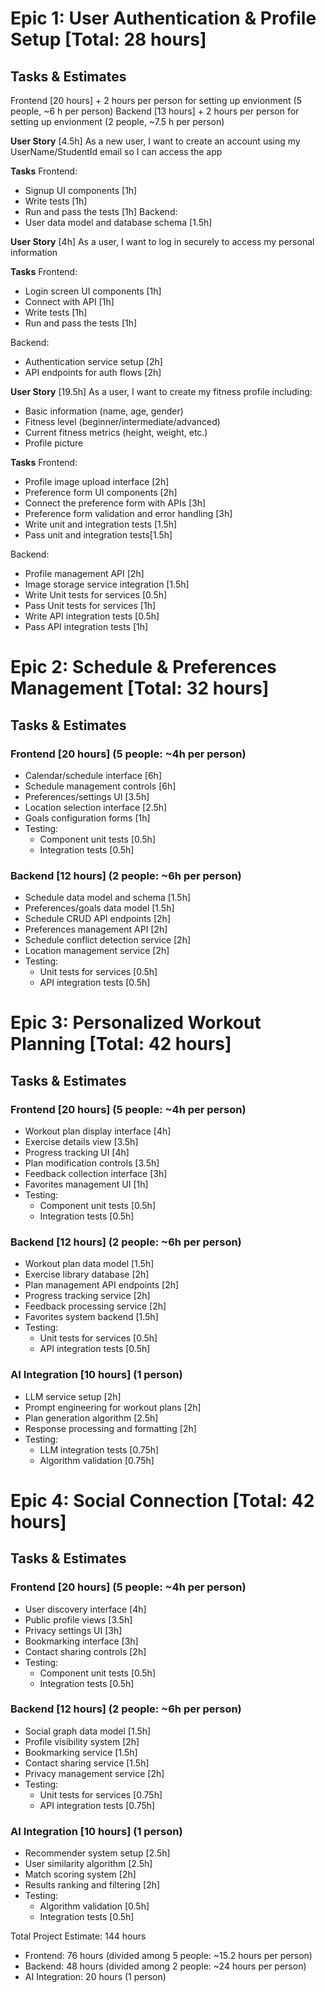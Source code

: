 # Epic 1: User Authentication & Profile Setup [Total: 28 hours]

## Tasks & Estimates
Frontend [20 hours] + 2 hours per person for setting up envionment (5 people, ~6 h per person)
Backend [13 hours] + 2 hours per person for setting up envionment (2 people, ~7.5 h per person)

**User Story** [4.5h]
As a new user, I want to create an account using my UserName/StudentId email so I can access the app

**Tasks**
Frontend:
- Signup UI components [1h]
- Write tests [1h]
- Run and pass the tests [1h]
Backend:
- User data model and database schema [1.5h]

**User Story** [4h]
As a user, I want to log in securely to access my personal information

**Tasks**
Frontend:
- Login screen UI components [1h]
- Connect with API [1h]
- Write tests [1h]
- Run and pass the tests [1h]

Backend:
- Authentication service setup [2h]
- API endpoints for auth flows [2h]

**User Story** [19.5h]
As a user, I want to create my fitness profile including:
- Basic information (name, age, gender)
- Fitness level (beginner/intermediate/advanced)
- Current fitness metrics (height, weight, etc.)
- Profile picture

**Tasks**
Frontend:
- Profile image upload interface [2h]
- Preference form UI components [2h]
- Connect the preference form with APIs [3h]
- Preference form validation and error handling [3h]
- Write unit and integration tests [1.5h]
- Pass unit and integration tests[1.5h]

Backend:
- Profile management API [2h]
- Image storage service integration [1.5h]
- Write Unit tests for services [0.5h]
- Pass Unit tests for services [1h]
- Write API integration tests [0.5h]
- Pass API integration tests [1h]

# Epic 2: Schedule & Preferences Management [Total: 32 hours]

## Tasks & Estimates

### Frontend [20 hours] (5 people: ~4h per person)
- Calendar/schedule interface [6h]
- Schedule management controls [6h]
- Preferences/settings UI [3.5h]
- Location selection interface [2.5h]
- Goals configuration forms [1h]
- Testing:
  - Component unit tests [0.5h]
  - Integration tests [0.5h]

### Backend [12 hours] (2 people: ~6h per person)
- Schedule data model and schema [1.5h]
- Preferences/goals data model [1.5h]
- Schedule CRUD API endpoints [2h]
- Preferences management API [2h]
- Schedule conflict detection service [2h]
- Location management service [2h]
- Testing:
  - Unit tests for services [0.5h]
  - API integration tests [0.5h]

# Epic 3: Personalized Workout Planning [Total: 42 hours]

## Tasks & Estimates

### Frontend [20 hours] (5 people: ~4h per person)
- Workout plan display interface [4h]
- Exercise details view [3.5h]
- Progress tracking UI [4h]
- Plan modification controls [3.5h]
- Feedback collection interface [3h]
- Favorites management UI [1h]
- Testing:
  - Component unit tests [0.5h]
  - Integration tests [0.5h]

### Backend [12 hours] (2 people: ~6h per person)
- Workout plan data model [1.5h]
- Exercise library database [2h]
- Plan management API endpoints [2h]
- Progress tracking service [2h]
- Feedback processing service [2h]
- Favorites system backend [1.5h]
- Testing:
  - Unit tests for services [0.5h]
  - API integration tests [0.5h]

### AI Integration [10 hours] (1 person)
- LLM service setup [2h]
- Prompt engineering for workout plans [2h]
- Plan generation algorithm [2.5h]
- Response processing and formatting [2h]
- Testing:
  - LLM integration tests [0.75h]
  - Algorithm validation [0.75h]

# Epic 4: Social Connection [Total: 42 hours]

## Tasks & Estimates

### Frontend [20 hours] (5 people: ~4h per person)
- User discovery interface [4h]
- Public profile views [3.5h]
- Privacy settings UI [3h]
- Bookmarking interface [3h]
- Contact sharing controls [2h]
- Testing:
  - Component unit tests [0.5h]
  - Integration tests [0.5h]

### Backend [12 hours] (2 people: ~6h per person)
- Social graph data model [1.5h]
- Profile visibility system [2h]
- Bookmarking service [1.5h]
- Contact sharing service [1.5h]
- Privacy management service [2h]
- Testing:
  - Unit tests for services [0.75h]
  - API integration tests [0.75h]

### AI Integration [10 hours] (1 person)
- Recommender system setup [2.5h]
- User similarity algorithm [2.5h]
- Match scoring system [2h]
- Results ranking and filtering [2h]
- Testing:
  - Algorithm validation [0.5h]
  - Integration tests [0.5h]

Total Project Estimate: 144 hours
- Frontend: 76 hours (divided among 5 people: ~15.2 hours per person)
- Backend: 48 hours (divided among 2 people: ~24 hours per person)
- AI Integration: 20 hours (1 person)
